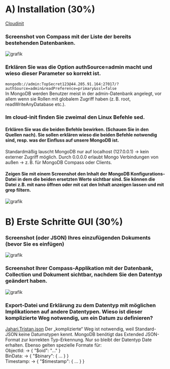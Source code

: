 # A) Installation (30%)
[Cloudinit](src/cloudinit-mongodb.yaml)
### Screenshot von Compass mit der Liste der bereits bestehenden Datenbanken.
![grafik](https://github.com/user-attachments/assets/b766f1c1-8732-4ab9-93dd-a6716ab279fe)

### Erklären Sie was die Option authSource=admin macht und wieso dieser Parameter so korrekt ist.
```mongodb://admin:TopSecret123@44.205.91.164:27017/?authSource=admin&readPreference=primary&ssl=false```  
In MongoDB werden Benutzer meist in der admin-Datenbank angelegt, vor allem wenn sie Rollen mit globalem Zugriff haben (z. B. root, readWriteAnyDatabase etc.).

### Im cloud-init finden Sie zweimal den Linux Befehle sed.
#### Erklären Sie was die beiden Befehle bewirken. (Schauen Sie in den Quellen nach). Sie sollen erklären wieso die beiden Befehle notwendig sind, resp. was der Einfluss auf unsere MongoDB ist.
Standardmäßig lauscht MongoDB nur auf localhost (127.0.0.1) → kein externer Zugriff möglich. Durch 0.0.0.0 erlaubt Mongo Verbindungen von außen → z. B. für MongoDB Compass oder Clients.
#### Zeigen Sie mit einem Screenshot den Inhalt der MongoDB Konfigurations-Datei in dem die beiden ersetzten Werte sichtbar sind. Sie können die Datei z.B. mit nano öffnen oder mit cat den Inhalt anzeigen lassen und mit grep filtern.
![grafik](https://github.com/user-attachments/assets/26079785-a5c5-48fb-805e-0448ac9461e3)

# B) Erste Schritte GUI (30%)
### Screenshot (oder JSON) Ihres einzufügenden Dokuments (bevor Sie es einfügen)
![grafik](https://github.com/user-attachments/assets/ecf9eb63-3e48-4ca2-9acd-f59ea5163f61)

### Screenshot Ihrer Compass-Applikation mit der Datenbank, Collection und Dokument sichtbar, nachdem Sie den Datentyp geändert haben.
![grafik](https://github.com/user-attachments/assets/7c6bd5a9-4689-497a-8a23-a3c440e8d71c)

### Export-Datei und Erklärung zu dem Datentyp mit möglichen Implikationen auf andere Datentypen. Wieso ist dieser komplizierte Weg notwendig, um ein Datum zu definieren?
[Jahari.Tristan.json](src/Jahari.Tristan.json)
Der „komplizierte“ Weg ist notwendig, weil Standard-JSON keine Datumstypen kennt. MongoDB benötigt das Extended JSON-Format zur korrekten Typ-Erkennung. Nur so bleibt der Datentyp Date erhalten. Ebenso gelten spezielle Formate für:  
    ObjectId: → { "$oid": "..." }  
    BinData: → { "$binary": { ... } }  
    Timestamp: → { "$timestamp": { ... } }  
